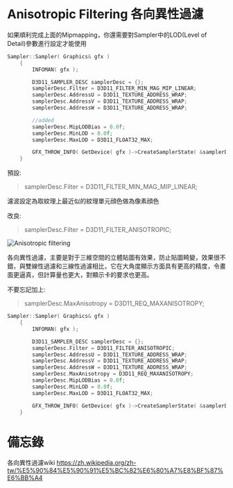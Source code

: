 # Anisotropic Filtering 各向異性過濾

如果順利完成上面的Mipmapping，你還需要對Sampler中的LOD(Level of Detail)參數進行設定才能使用

```c++
Sampler::Sampler( Graphics& gfx )
	{
		INFOMAN( gfx );

		D3D11_SAMPLER_DESC samplerDesc = {};
		samplerDesc.Filter = D3D11_FILTER_MIN_MAG_MIP_LINEAR;
		samplerDesc.AddressU = D3D11_TEXTURE_ADDRESS_WRAP;
		samplerDesc.AddressV = D3D11_TEXTURE_ADDRESS_WRAP;
		samplerDesc.AddressW = D3D11_TEXTURE_ADDRESS_WRAP;

		//added
		samplerDesc.MipLODBias = 0.0f;
		samplerDesc.MinLOD = 0.0f;
		samplerDesc.MaxLOD = D3D11_FLOAT32_MAX;

		GFX_THROW_INFO( GetDevice( gfx )->CreateSamplerState( &samplerDesc,&pSampler ) );
	}
```

預設:
> samplerDesc.Filter = D3D11_FILTER_MIN_MAG_MIP_LINEAR;

濾波設定為取紋理上最近似的紋理單元顔色做為像素顔色

改良:
> samplerDesc.Filter = D3D11_FILTER_ANISOTROPIC;

![Anisotropic filtering](https://wikimedia.org/api/rest_v1/media/math/render/svg/cefc19220ffab8525959461b437c6d4050449b94)

各向異性過濾，主要是對于三維空間的立體貼圖有效果，防止貼圖畸變，效果很不錯，與雙線性過濾和三線性過濾相比，它在大角度顯示方面具有更高的精度，令畫面更逼真，但計算量也更大，對顯示卡的要求也更高。

不要忘記加上:
> samplerDesc.MaxAnisotropy = D3D11_REQ_MAXANISOTROPY;

```c++
Sampler::Sampler( Graphics& gfx )
	{
		INFOMAN( gfx );

		D3D11_SAMPLER_DESC samplerDesc = {};
		samplerDesc.Filter = D3D11_FILTER_ANISOTROPIC;
		samplerDesc.AddressU = D3D11_TEXTURE_ADDRESS_WRAP;
		samplerDesc.AddressV = D3D11_TEXTURE_ADDRESS_WRAP;
		samplerDesc.AddressW = D3D11_TEXTURE_ADDRESS_WRAP;
		samplerDesc.MaxAnisotropy = D3D11_REQ_MAXANISOTROPY;
		samplerDesc.MipLODBias = 0.0f;
		samplerDesc.MinLOD = 0.0f;
		samplerDesc.MaxLOD = D3D11_FLOAT32_MAX;

		GFX_THROW_INFO( GetDevice( gfx )->CreateSamplerState( &samplerDesc,&pSampler ) );
	}
```

# 備忘錄

各向異性過濾wiki
https://zh.wikipedia.org/zh-tw/%E5%90%84%E5%90%91%E5%BC%82%E6%80%A7%E8%BF%87%E6%BB%A4